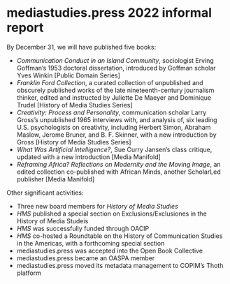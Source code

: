 # mediastudies.press 2022 informal report

By December 31, we will have published five books:

* *Communication Conduct in an Island Community*, sociologist Erving Goffman’s 1953 doctoral dissertation, introduced by Goffman scholar Yves Winkin [Public Domain Series]
* *Franklin Ford Collection*, a curated collection of unpublished and obscurely published works of the late nineteenth-century journalism thinker, edited and instructed by Juliette De Maeyer and Dominique Trudel [History of Media Studies Series]
* *Creativity: Process and Personality*, communication scholar Larry Gross’s unpublished 1965 interviews with, and analysis of, six leading U.S. psychologists on creativity, including Herbert Simon, Abraham Maslow, Jerome Bruner, and B. F. Skinner, with a new introduction by Gross [History of Media Studies Series]
* *What Was Artificial Intelligence?*, Sue Curry Jansen’s class critique, updated with a new introduction [Media Manifold]
* *Reframing Africa? Reflections on Modernity and the Moving Image*, an edited collection co-published with African Minds, another ScholarLed publisher [Media Manifold]

Other significant activities:

* Three new board members for *History of Media Studies*
* *HMS* published a special section on Exclusions/Exclusiones in the History of Media Studeis
* *HMS* was successfully funded through OACIP
* *HMS* co-hosted a Roundtable on the History of Communication Studies in the Americas, with a forthcoming special section
* mediastudies.press was accepted into the Open Book Collective
* mediastudies.press became an OASPA member
* mediastudies.press moved its metadata management to COPIM’s Thoth platform